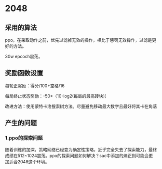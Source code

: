 # 2048

## 采用的算法

ppo。在采取动作之前，优先过滤掉无效的操作，相比于惩罚无效操作，过滤是更好的方法。

30w epcoch震荡。

## 奖励函数设置

每轮正奖励：得分/100+空格/16

每局终止状态奖励：-50*（10-log2(每局的最高砖块)）

改进方法：使用蒙特卡洛搜索树方法。尽量避免移动最大数字且最好将其卡在角落



## 产生的问题

### 1.ppo的探索问题

​	随着训练的加深，策略网络已经变为确定性策略，近乎完全失去了探索能力，最终成绩在512~1024震荡。ppo的探索问题如何解决？sac中添加的熵正则可能会更加适合2048这个环境。

